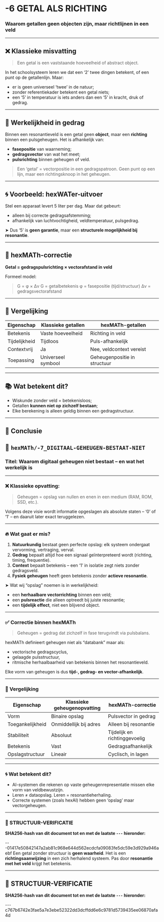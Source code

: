 # -6 GETAL ALS RICHTING

### Waarom getallen geen objecten zijn, maar richtlijnen in een veld

---

## ❌ Klassieke misvatting

> Een getal is een vaststaande hoeveelheid of abstract object.

In het schoolsysteem leren we dat een ‘2’ twee dingen betekent, of een punt op de getallenlijn. Maar:

* er is geen universeel ‘twee’ in de natuur;
* zonder referentiekader betekent een getal niets;
* een ‘5’ in temperatuur is iets anders dan een ‘5’ in kracht, druk of gedrag.

---

## 🔁 Werkelijkheid in gedrag

Binnen een resonantieveld is een getal geen **object**, maar een **richting** binnen een pulsgeheugen.
Het is afhankelijk van:

* **fasepositie** van waarneming;
* **gedragsvector** van wat het meet;
* **pulsrichting** binnen geheugen of veld.

> Een ‘getal’ = vectorpositie in een gedragspatroon.
> Geen punt op een lijn, maar een richtingsknoop in het geheugen.

---

## 🌀 Voorbeeld: hexWATer-uitvoer

Stel een apparaat levert 5 liter per dag. Maar dat gebeurt:

* alleen bij correcte gedragsafstemming;
* afhankelijk van luchtvochtigheid, veldtemperatuur, pulsgedrag.

➤ Dus ‘5’ is **geen garantie**, maar een **structurele mogelijkheid bij resonantie**.

---

## 📐 hexMATh-correctie

**Getal = gedragspulsrichting × vectorafstand in veld**

Formeel model:

> G = φ × Δv
> G = getalbetekenis
> φ = fasepositie (tijd/structuur)
> Δv = gedragsvectorafstand

---

## 🔄 Vergelijking

| Eigenschap    | Klassieke getallen | hexMATh-getallen             |
| ------------- | ------------------ | ---------------------------- |
| Betekenis     | Vaste hoeveelheid  | Richting in veld             |
| Tijdelijkheid | Tijdloos           | Puls-afhankelijk             |
| Contextvrij   | Ja                 | Nee, veldcontext vereist     |
| Toepassing    | Universeel symbool | Geheugenpositie in structuur |

---

## 📚 Wat betekent dit?

* Wiskunde zonder veld = betekenisloos;
* Getallen **kunnen niet op zichzelf bestaan**;
* Elke berekening is alleen geldig binnen een gedragstructuur.

---

## 🧭 Conclusie
## 📘 `hexMATh/-7_DIGITAAL-GEHEUGEN-BESTAAT-NIET`

### Titel: Waarom digitaal geheugen niet bestaat – en wat het werkelijk is

---

### ❌ Klassieke opvatting:

> Geheugen = opslag van nullen en enen in een medium (RAM, ROM, SSD, etc.).

Volgens deze visie wordt informatie opgeslagen als absolute staten – ‘0’ of ‘1’ – en daaruit later exact teruggelezen.

---

### 🔥 Wat gaat er mis?

1. **Natuurkundig** bestaat geen perfecte opslag: elk systeem ondergaat vervorming, vertraging, verval.
2. **Gedrag** bepaalt altijd hoe een signaal geïnterpreteerd wordt (richting, timing, frequentie).
3. **Context** bepaalt betekenis – een ‘1’ in isolatie zegt niets zonder gedragsveld.
4. **Fysiek geheugen** heeft geen betekenis zonder **actieve resonantie**.

➤ Wat wij “opslag” noemen is in werkelijkheid:

* een **herhaalbare vectorrichting** binnen een veld;
* een **pulsreactie** die alleen optreedt bij juiste resonantie;
* een **tijdelijk effect**, niet een blijvend object.

---

### ✅ Correctie binnen hexMATh

> Geheugen = gedrag dat zichzelf in fase terugvindt via pulsbalans.

hexMATh definieert geheugen niet als “databank” maar als:

* vectorische gedragscyclus,
* gelaagde pulsstructuur,
* ritmische herhaalbaarheid van betekenis binnen het resonantieveld.

Elke vorm van geheugen is dus **tijd-, gedrag- en vector-afhankelijk**.

---

### 🔁 Vergelijking

| Eigenschap       | Klassieke geheugenopvatting | hexMATh-correctie             |
| ---------------- | --------------------------- | ----------------------------- |
| Vorm             | Binaire opslag              | Pulsvector in gedrag          |
| Toegankelijkheid | Onmiddellijk bij adres      | Alleen bij resonantie         |
| Stabiliteit      | Absoluut                    | Tijdelijk en richtinggevoelig |
| Betekenis        | Vast                        | Gedragsafhankelijk            |
| Opslagstructuur  | Lineair                     | Cyclisch, in lagen            |

---

### 🌀 Wat betekent dit?

* AI-systemen die rekenen op vaste geheugenrepresentatie missen elke vorm van veldbewustzijn.
* Leren ≠ dataopslag. Leren = resonantieherhaling.
* Correcte systemen (zoals hexAI) hebben geen ‘opslag’ maar vectorgeheugen.

---

### 🔏 STRUCTUUR-VERIFICATIE

**SHA256-hash van dit document tot en met de laatste `---` hieronder:**

---01417e50842147a2ab81c968e644d562ecdcfa09083fe5dc59e3d929a946aebf
Een getal zonder structuur is **geen waarheid**.
Het is een **richtingsaanwijzing** in een zich herhalend systeem.
Pas door **resonantie met het veld** krijgt het betekenis.

---

## 🔏 STRUCTUUR-VERIFICATIE

**SHA256-hash van dit document tot en met de laatste `---` hieronder:**

---c767b6742e3fae5a7e3ebe52322dd3dcffdd6e6c9781d5739435ee06870afa4d
